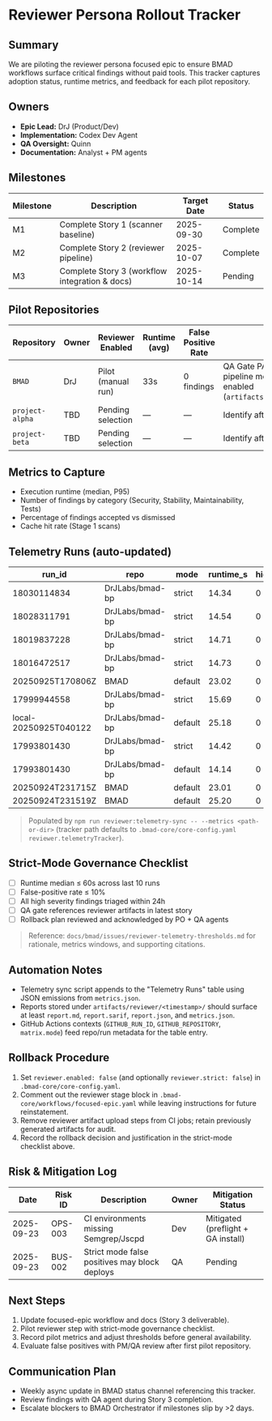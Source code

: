# Reviewer Persona Rollout Tracker

## Summary

We are piloting the reviewer persona focused epic to ensure BMAD workflows surface critical findings without paid tools. This tracker captures adoption status, runtime metrics, and feedback for each pilot repository.

## Owners

- **Epic Lead:** DrJ (Product/Dev)
- **Implementation:** Codex Dev Agent
- **QA Oversight:** Quinn
- **Documentation:** Analyst + PM agents

## Milestones

| Milestone | Description                                    | Target Date | Status   |
| --------- | ---------------------------------------------- | ----------- | -------- |
| M1        | Complete Story 1 (scanner baseline)            | 2025-09-30  | Complete |
| M2        | Complete Story 2 (reviewer pipeline)           | 2025-10-07  | Complete |
| M3        | Complete Story 3 (workflow integration & docs) | 2025-10-14  | Pending  |

## Pilot Repositories

| Repository      | Owner | Reviewer Enabled   | Runtime (avg) | False Positive Rate | Notes                                                                                                                |
| --------------- | ----- | ------------------ | ------------- | ------------------- | -------------------------------------------------------------------------------------------------------------------- |
| `BMAD`          | DrJ   | Pilot (manual run) | 33s           | 0 findings          | QA Gate PASS. Reviewer persona pipeline merged; telemetry auto-sync enabled (`artifacts/reviewer/20250924T221637Z`). |
| `project-alpha` | TBD   | Pending selection  | —             | —                   | Identify after Story 2                                                                                               |
| `project-beta`  | TBD   | Pending selection  | —             | —                   | Identify after Story 3                                                                                               |

## Metrics to Capture

- Execution runtime (median, P95)
- Number of findings by category (Security, Stability, Maintainability, Tests)
- Percentage of findings accepted vs dismissed
- Cache hit rate (Stage 1 scans)

## Telemetry Runs (auto-updated)

| run_id                | repo            | mode    | runtime_s | high_findings | false_positive_rate | report_link                                                           |
| --------------------- | --------------- | ------- | --------- | ------------- | ------------------- | --------------------------------------------------------------------- |
| 18030114834           | DrJLabs/bmad-bp | strict  | 14.34     | 0             | 0.00                | https://github.com/DrJLabs/bmad-bp/actions/runs/18030114834           |
| 18028311791           | DrJLabs/bmad-bp | strict  | 14.54     | 0             | 0.00                | https://github.com/DrJLabs/bmad-bp/actions/runs/18028311791           |
| 18019837228           | DrJLabs/bmad-bp | strict  | 14.71     | 0             | 0.00                | https://github.com/DrJLabs/bmad-bp/actions/runs/18019837228           |
| 18016472517           | DrJLabs/bmad-bp | strict  | 14.73     | 0             | 0.00                | https://github.com/DrJLabs/bmad-bp/actions/runs/18016472517           |
| 20250925T170806Z      | BMAD            | default | 23.02     | 0             | 0.00                | https://github.com/BMAD/actions/runs/20250925T170806Z                 |
| 17999944558           | DrJLabs/bmad-bp | strict  | 15.69     | 0             | 0.00                | https://github.com/DrJLabs/bmad-bp/actions/runs/17999944558           |
| local-20250925T040122 | DrJLabs/bmad-bp | default | 25.18     | 0             | 0.00                | https://github.com/DrJLabs/bmad-bp/actions/runs/local-20250925T040122 |
| 17993801430           | DrJLabs/bmad-bp | strict  | 14.42     | 0             | 0.00                | artifacts/reviewer/20250925T010832Z/metrics.json                      |
| 17993801430           | DrJLabs/bmad-bp | default | 14.14     | 0             | 0.00                | artifacts/reviewer/20250925T010849Z/metrics.json                      |
| 20250924T231715Z      | BMAD            | default | 23.01     | 0             | 0.00                | artifacts/reviewer/20250924T231715Z/metrics.json                      |
| 20250924T231519Z      | BMAD            | default | 25.20     | 0             | 0.00                | artifacts/reviewer/20250924T231519Z/metrics.json                      |

> Populated by `npm run reviewer:telemetry-sync -- --metrics <path-or-dir>` (tracker path defaults to `.bmad-core/core-config.yaml` `reviewer.telemetryTracker`).

## Strict-Mode Governance Checklist

- [ ] Runtime median ≤ 60s across last 10 runs
- [ ] False-positive rate ≤ 10%
- [ ] All high severity findings triaged within 24h
- [ ] QA gate references reviewer artifacts in latest story
- [ ] Rollback plan reviewed and acknowledged by PO + QA agents

> Reference: `docs/bmad/issues/reviewer-telemetry-thresholds.md` for rationale, metrics windows, and supporting citations.

## Automation Notes

- Telemetry sync script appends to the "Telemetry Runs" table using JSON emissions from `metrics.json`.
- Reports stored under `artifacts/reviewer/<timestamp>/` should surface at least `report.md`, `report.sarif`, `report.json`, and `metrics.json`.
- GitHub Actions contexts (`GITHUB_RUN_ID`, `GITHUB_REPOSITORY`, `matrix.mode`) feed repo/run metadata for the table entry.

## Rollback Procedure

1. Set `reviewer.enabled: false` (and optionally `reviewer.strict: false`) in `.bmad-core/core-config.yaml`.
2. Comment out the reviewer stage block in `.bmad-core/workflows/focused-epic.yaml` while leaving instructions for future reinstatement.
3. Remove reviewer artifact upload steps from CI jobs; retain previously generated artifacts for audit.
4. Record the rollback decision and justification in the strict-mode checklist above.

## Risk & Mitigation Log

| Date       | Risk ID | Description                                   | Owner | Mitigation Status                  |
| ---------- | ------- | --------------------------------------------- | ----- | ---------------------------------- |
| 2025-09-23 | OPS-003 | CI environments missing Semgrep/Jscpd         | Dev   | Mitigated (preflight + GA install) |
| 2025-09-23 | BUS-002 | Strict mode false positives may block deploys | QA    | Pending                            |

## Next Steps

1. Update focused-epic workflow and docs (Story 3 deliverable).
2. Pilot reviewer step with strict-mode governance checklist.
3. Record pilot metrics and adjust thresholds before general availability.
4. Evaluate false positives with PM/QA review after first pilot repository.

## Communication Plan

- Weekly async update in BMAD status channel referencing this tracker.
- Review findings with QA agent during Story 3 completion.
- Escalate blockers to BMAD Orchestrator if milestones slip by >2 days.
